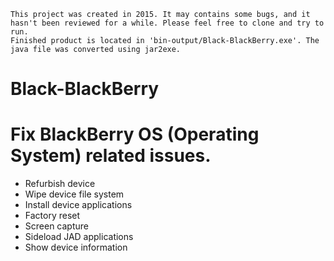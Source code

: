 ```
This project was created in 2015. It may contains some bugs, and it hasn't been reviewed for a while. Please feel free to clone and try to run.
Finished product is located in 'bin-output/Black-BlackBerry.exe'. The java file was converted using jar2exe.
```

# Black-BlackBerry
# Fix BlackBerry OS (Operating System) related issues.
- Refurbish device
- Wipe device file system
- Install device applications
- Factory reset
- Screen capture
- Sideload JAD applications
- Show device information 
